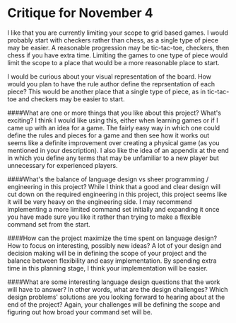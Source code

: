 # Critique for November 4

I like that you are currently limiting your scope to grid based games. I would probably start
with checkers rather than chess, as a single type of piece may be easier. A reasonable progression
may be tic-tac-toe, checkers, then chess if you have extra time. Limiting the games to one type
of piece would limit the scope to a place that would be a more reasonable place to start. 

I would be curious about your visual representation of the board. How would you plan to have the
rule author define the reprsentation of each piece? This would be another place that a single type
of piece, as in tic-tac-toe and checkers may be easier to start. 

####What are one or more things that you like about this project? What's exciting?
I think I would like using this, either when learning games or if I came up with an idea for a game. The fairly
easy way in which one could define the rules and pieces for a game and then see how it works out seems like a 
definite improvement over creating a physical game (as you mentioned in your description). I also like the idea
of an appendix at the end in which you define any terms that may be unfamiliar to a new player but unnecessary for
experienced players. 

####What's the balance of language design vs sheer programming / engineering in this project?
While I think that a good and clear design will cut down on the required engineering in this project, this project
seems like it will be very heavy on the engineering side. I may recommend implementing a more limited command set
initially and expanding it once you have made sure you like it rather than trying to make a flexible command set 
from the start. 

####How can the project maximize the time spent on language design? How to focus on interesting, possibly new ideas?
A lot of your design and decision making will be in defining the scope of your project and the balance between
flexibility and easy implementation. By spending extra time in this planning stage, I think your implementation will
be easier. 

####What are some interesting language design questions that the work will have to answer? In other words, what are the design challenges? Which design problems' solutions are you looking forward to hearing about at the end of the project?
Again, your challenges will be defining the scope and figuring out how broad your command set will be.


